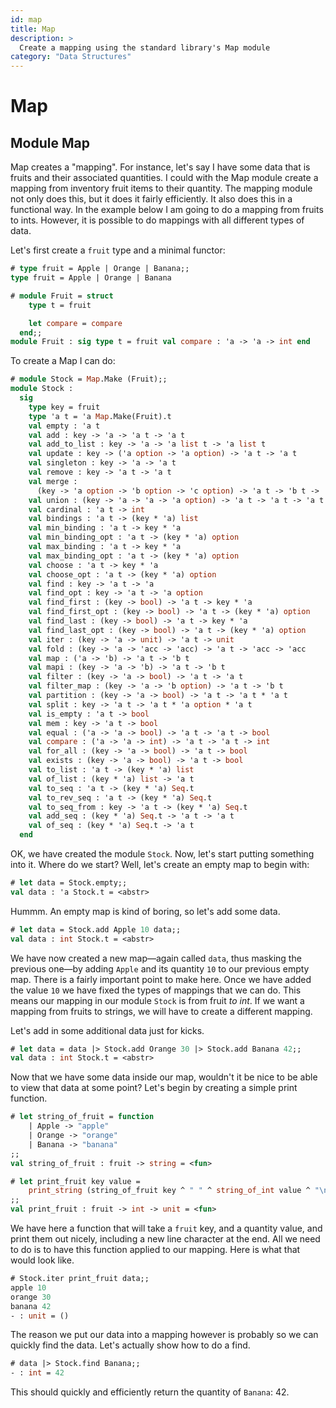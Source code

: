 ```yaml
---
id: map
title: Map
description: >
  Create a mapping using the standard library's Map module
category: "Data Structures"
---
```


# Map

## Module Map

Map creates a "mapping". For instance, let's say I have some data that is
fruits and their associated quantities. I could with the Map module create
a mapping from inventory fruit items to their quantity. The mapping module not
only does this, but it does it fairly efficiently. It also does this in a
functional way. In the example below I am going to do a mapping from
fruits to ints. However, it is possible to do mappings with all
different types of data.

Let's first create a `fruit` type and a minimal functor:

```ocaml
# type fruit = Apple | Orange | Banana;;
type fruit = Apple | Orange | Banana

# module Fruit = struct
    type t = fruit

    let compare = compare
  end;;
module Fruit : sig type t = fruit val compare : 'a -> 'a -> int end
```

To create a Map I can do:

```ocaml
# module Stock = Map.Make (Fruit);;
module Stock :
  sig
    type key = fruit
    type 'a t = 'a Map.Make(Fruit).t
    val empty : 'a t
    val add : key -> 'a -> 'a t -> 'a t
    val add_to_list : key -> 'a -> 'a list t -> 'a list t
    val update : key -> ('a option -> 'a option) -> 'a t -> 'a t
    val singleton : key -> 'a -> 'a t
    val remove : key -> 'a t -> 'a t
    val merge :
      (key -> 'a option -> 'b option -> 'c option) -> 'a t -> 'b t -> 'c t
    val union : (key -> 'a -> 'a -> 'a option) -> 'a t -> 'a t -> 'a t
    val cardinal : 'a t -> int
    val bindings : 'a t -> (key * 'a) list
    val min_binding : 'a t -> key * 'a
    val min_binding_opt : 'a t -> (key * 'a) option
    val max_binding : 'a t -> key * 'a
    val max_binding_opt : 'a t -> (key * 'a) option
    val choose : 'a t -> key * 'a
    val choose_opt : 'a t -> (key * 'a) option
    val find : key -> 'a t -> 'a
    val find_opt : key -> 'a t -> 'a option
    val find_first : (key -> bool) -> 'a t -> key * 'a
    val find_first_opt : (key -> bool) -> 'a t -> (key * 'a) option
    val find_last : (key -> bool) -> 'a t -> key * 'a
    val find_last_opt : (key -> bool) -> 'a t -> (key * 'a) option
    val iter : (key -> 'a -> unit) -> 'a t -> unit
    val fold : (key -> 'a -> 'acc -> 'acc) -> 'a t -> 'acc -> 'acc
    val map : ('a -> 'b) -> 'a t -> 'b t
    val mapi : (key -> 'a -> 'b) -> 'a t -> 'b t
    val filter : (key -> 'a -> bool) -> 'a t -> 'a t
    val filter_map : (key -> 'a -> 'b option) -> 'a t -> 'b t
    val partition : (key -> 'a -> bool) -> 'a t -> 'a t * 'a t
    val split : key -> 'a t -> 'a t * 'a option * 'a t
    val is_empty : 'a t -> bool
    val mem : key -> 'a t -> bool
    val equal : ('a -> 'a -> bool) -> 'a t -> 'a t -> bool
    val compare : ('a -> 'a -> int) -> 'a t -> 'a t -> int
    val for_all : (key -> 'a -> bool) -> 'a t -> bool
    val exists : (key -> 'a -> bool) -> 'a t -> bool
    val to_list : 'a t -> (key * 'a) list
    val of_list : (key * 'a) list -> 'a t
    val to_seq : 'a t -> (key * 'a) Seq.t
    val to_rev_seq : 'a t -> (key * 'a) Seq.t
    val to_seq_from : key -> 'a t -> (key * 'a) Seq.t
    val add_seq : (key * 'a) Seq.t -> 'a t -> 'a t
    val of_seq : (key * 'a) Seq.t -> 'a t
  end

```

OK, we have created the module `Stock`.  Now, let's start putting
something into it.  Where do we start?  Well, let's create an empty
map to begin with:

```ocaml
# let data = Stock.empty;;
val data : 'a Stock.t = <abstr>
```

Hummm. An empty map is kind of boring, so let's add some data.

```ocaml
# let data = Stock.add Apple 10 data;;
val data : int Stock.t = <abstr>
```

We have now created a new map—again called `data`, thus masking the previous
one—by adding `Apple` and its quantity `10` to our previous empty map.
There is a fairly important point to make here. Once we have added the
value `10` we have fixed the types of mappings that we can do.
This means our mapping in our module `Stock` is from fruit _to int_.
If we want a mapping from fruits to strings, we will have to create a different mapping.

Let's add in some additional data just for kicks.

```ocaml
# let data = data |> Stock.add Orange 30 |> Stock.add Banana 42;;
val data : int Stock.t = <abstr>
```

Now that we have some data inside our map, wouldn't it be nice
to be able to view that data at some point? Let's begin by creating a
simple print function.

```ocaml
# let string_of_fruit = function
    | Apple -> "apple"
    | Orange -> "orange"
    | Banana -> "banana"
;;
val string_of_fruit : fruit -> string = <fun>

# let print_fruit key value =
    print_string (string_of_fruit key ^ " " ^ string_of_int value ^ "\n")
;;
val print_fruit : fruit -> int -> unit = <fun>
```

We have here a function that will take a `fruit` key, and a quantity value,
and print them out nicely, including a new line character at the end.
All we need to do is to have this function applied to our mapping. Here
is what that would look like.

```ocaml
# Stock.iter print_fruit data;;
apple 10
orange 30
banana 42
- : unit = ()
```
The reason we put our data into a mapping however is probably so we can
quickly find the data. Let's actually show how to do a find.

```ocaml
# data |> Stock.find Banana;;
- : int = 42
```

This should quickly and efficiently return the quantity of `Banana`: 42.

